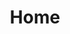 ---
title: "Home"
services_title: "Aliquam id urna imperdiet libero mollis hendrerit"
business_title: "Lorem ipsum dolor sit amet"
business_subtitle: "Our solutions for your business growth"
business_content: "Pellentesque ultrices at turpis in vestibulum. Aenean pretium elit nec congue elementum. Nulla luctus laoreet porta. Maecenas at nisi tempus, porta metus vitae, faucibus augue. Fusce et venenatis ex. Quisque varius, velit quis dictum sagittis, odio velit molestie nunc, ut posuere ante tortor ut neque."
adout_image_url: "/images/more-info.jpg"
about_title: "Who we are"
about_subtitle: "Get to know about our company"
about_content1: "Curabitur pulvinar sem a leo tempus facilisis. Sed non sagittis neque. Nulla conse quat tellus nibh, id molestie felis sagittis ut. Nam ullamcorper tempus ipsum in cursus"
about_content2: "Praes end at dictum metus. Morbi id hendrerit lectus, nec dapibus ex. Etiam ipsum quam, luctus eu egestas eget, tincidunt"
testimonial_title: "What they say about us"
testimonial_subtitle: "testimonials from our greatest clients"
draft: false

---